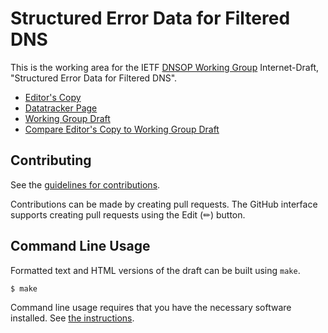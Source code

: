 # Structured Error Data for Filtered DNS

This is the working area for the IETF [DNSOP Working Group](https://datatracker.ietf.org/wg/dnsop/documents/) Internet-Draft, "Structured Error Data for Filtered DNS".

* [Editor's Copy](https://ietf-wg-dnsop.github.io/draft-ietf-dnsop-structured-dns-error/#go.draft-ietf-dnsop-dns-error.html)
* [Datatracker Page](https://datatracker.ietf.org/doc/draft-ietf-dnsop-dns-error)
* [Working Group Draft](https://datatracker.ietf.org/doc/html/draft-ietf-dnsop-dns-error)
* [Compare Editor's Copy to Working Group Draft](https://ietf-wg-dnsop.github.io/draft-ietf-dnsop-structured-dns-error/#go.draft-ietf-dnsop-dns-error.diff)


## Contributing

See the
[guidelines for contributions](https://github.com/ietf-wg-dnsop/draft-ietf-dnsop-structured-dns-error/blob/main/CONTRIBUTING.md).

Contributions can be made by creating pull requests.
The GitHub interface supports creating pull requests using the Edit (✏) button.


## Command Line Usage

Formatted text and HTML versions of the draft can be built using `make`.

```sh
$ make
```

Command line usage requires that you have the necessary software installed.  See
[the instructions](https://github.com/martinthomson/i-d-template/blob/main/doc/SETUP.md).

